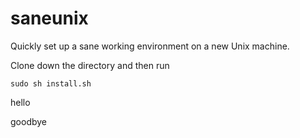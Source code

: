 saneunix
=========

Quickly set up a sane working environment on a new Unix machine.

Clone down the directory and then run

    sudo sh install.sh

hello

goodbye

